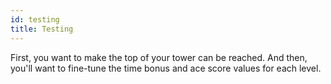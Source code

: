 ```yaml
---
id: testing
title: Testing
---
```


First, you want to make the top of your tower can be reached. And then, you'll
want to fine-tune the time bonus and ace score values for each level.

